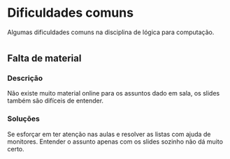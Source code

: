 # Dificuldades comuns

Algumas dificuldades comuns na disciplina de lógica para computação.

#
## Falta de material

### Descrição
Não existe muito material online para os assuntos dado em sala, os slides também são difíceis de entender.

### Soluções
Se esforçar em ter atenção nas aulas e resolver as listas com ajuda de monitores. Entender o assunto apenas com os slides sozinho não dá muito certo.
#